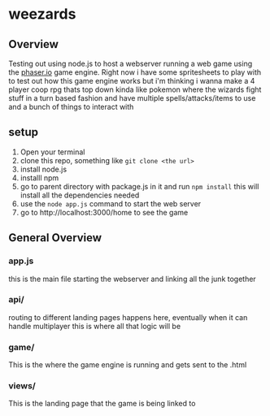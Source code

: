 # weezards
## Overview 
Testing out using node.js to host a webserver running a web game using the [phaser.io](https://phaser.io/) game engine. 
Right now i have some spritesheets to play with to test out how this game engine works but i'm thinking i wanna make a 4 player coop
rpg thats top down kinda like pokemon where the wizards fight stuff in a turn based fashion and have multiple spells/attacks/items to use
and a bunch of things to interact with

## setup 
1. Open your terminal
1. clone this repo, something like `git clone <the url>`
1. install node.js
1. installl npm
1. go to parent directory with package.js in it and run `npm install` this will install all the dependencies needed
1. use the `node app.js` command to start the web server 
1. go to http://localhost:3000/home to see the game 

## General Overview 
### app.js
this is the main file starting the webserver and linking all the junk together

### api/ 
routing to different landing pages happens here, eventually when it can handle multiplayer this is where all that logic will be 

### game/ 
This is the where the game engine is running and gets sent to the .html

### views/
This is the landing page that the game is being linked to
